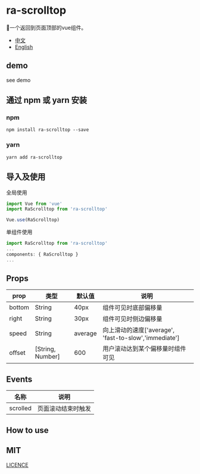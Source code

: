 
# ra-scrolltop
🌝一个返回到页面顶部的vue组件。

- [中文](README.zh-CN.md)
- [English](README.md)
## demo

see demo

## 通过 npm 或 yarn 安装

### npm
```shell
npm install ra-scrolltop --save
```
### yarn
```shell
yarn add ra-scrolltop
```

## 导入及使用

全局使用
```js
import Vue from 'vue'
import RaScrolltop from 'ra-scrolltop'

Vue.use(RaScrolltop)
```
单组件使用
```js
import RaScrolltop from 'ra-scrolltop'
...
components: { RaScrolltop }
...
```

## Props

|prop|类型|默认值|说明|
|---|---|---|---|
|bottom|String|40px|组件可见时底部偏移量|
|right|String|30px|组件可见时侧边偏移量|
|speed|String|average|向上滑动的速度['average', 'fast-to-slow','immediate']|
|offset|[String, Number]|600|用户滚动达到某个偏移量时组件可见|

##  Events

|名称|说明|
|---|---|
|scrolled|页面滚动结束时触发|

## How to use


## MIT

[LICENCE](LICENCE)